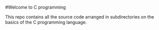 #Welcome to C programming

This repo contains all the source code arranged in subdirectories on the basics of the C programming language.
